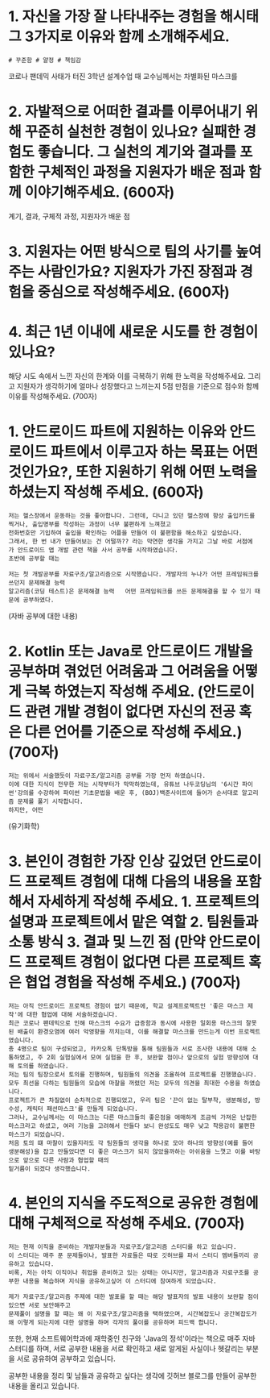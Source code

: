 # 1. 자신을 가장 잘 나타내주는 경험을 해시태그 3가지로 이유와 함께 소개해주세요. 
```
# 꾸준함 # 얄정 # 책임감
```
코로나 팬데믹 사태가 터진 3학년 설계수업 때 교수님께서는 차별화된 마스크를 

# 2. 자발적으로 어떠한 결과를 이루어내기 위해 꾸준히 실천한 경험이 있나요? 실패한 경험도 좋습니다. 그 실천의 계기와 결과를 포함한 구체적인 과정을 지원자가 배운 점과 함께 이야기해주세요. (600자)

<!-- 이것도 경제학 포럼에서 우승한 경험을 썼습니다. 이처럼 저는 프로그래밍 경험이 부족하였기에, 제가 본 전공에서 활동하며 진심으로 느꼈던 바를 적었습니다.
공통질문은 인성적인 부분을 묻기 때문에, 프로그래밍 요소를 제외하고, 서술하여도 무방하리라 생각합니다. 실제로 면접에서도 언급하였는데, 좋게 들어주셨던 기억이 납니다. 
제 자신의 한계로는 "전체적인 계획을 짜는 것을 좋아하지만, 계획이 서지 않는 상황에서는 나아갈 힘이 부족하다."는 것이었습니다.
경제학 포럼에 참여하며, 한계에 부딪혀 계획이 서지 않을 때에도 극복해나갔던 경험을 서술했습니다. -->




계기, 결과, 구체적 과정, 지원자가 배운 점  

# 3. 지원자는 어떤 방식으로 팀의 사기를 높여주는 사람인가요? 지원자가 가진 장점과 경험을 중심으로 작성해주세요. (600자)

# 4. 최근 1년 이내에 새로운 시도를 한 경험이 있나요? 
해당 시도 속에서 느낀 자신의 한계와 이를 극복하기 위해 한 노력을 작성해주세요. 그리고 지원자가 생각하기에 얼마나 성장했다고 느끼는지 5점 만점을 기준으로 점수와 함께 이유를 작성해주세요. (700자)



# 1. 안드로이드 파트에 지원하는 이유와 안드로이드 파트에서 이루고자 하는 목표는 어떤 것인가요?, 또한 지원하기 위해 어떤 노력을 하셨는지 작성해 주세요. (600자)
```
저는 헬스장에서 운동하는 것을 좋아합니다. 그런데, 다니고 있던 헬스장에 항상 출입카드를 찍거나, 출입명부를 작성하는 과정이 너무 불편하게 느껴졌고
전화번호만 기입하여 출입을 확인하는 어플을 만들어 이 불편함을 해소하고 싶었습니다.  
그래서, 한 번 내가 만들어보는 건 어떨까?? 라는 막연한 생각을 가지고 그날 바로 서점에 가 안드로이드 앱 개발 관련 책을 사서 공부를 시작하였습니다.  
초반에 공부할 때는 

저는 첫 개발공부를 자료구조/알고리즘으로 시작했습니다. 개발자의 누나가 어떤 프레임워크를 쓰던지 문제해결 능력
알고리즘(코딩 테스트)은 문제해결 능력   어떤 프레임워크를 쓰든 문제해결을 할 수 있기 때문에 공부하였다.
```
(자바 공부에 대한 내용)
# 2. Kotlin 또는 Java로 안드로이드 개발을 공부하며 겪었던 어려움과 그 어려움을 어떻게 극복 하였는지 작성해 주세요. (안드로이드 관련 개발 경험이 없다면 자신의 전공 혹은 다른 언어를 기준으로 작성해 주세요.) (700자)
```
저는 위에서 서술했듯이 자료구조/알고리즘 공부를 가장 먼저 하였습니다.  
이에 대한 지식이 전무한 저는 시작부터가 막막하였는데, 유튜브 나두코딩님의 '6시간 파이썬'강의를 수강하여 파이썬 기초문법을 배운 후, (BOJ)백준사이트에 들어가 순서대로 알고리즘 문제를 풀기 시작합니다.  
하지만, 어떤 
```
(유기화학)
# 3. 본인이 경험한 가장 인상 깊었던 안드로이드 프로젝트 경험에 대해 다음의 내용을 포함해서 자세하게 작성해 주세요. 1. 프로젝트의 설명과 프로젝트에서 맡은 역할 2. 팀원들과 소통 방식 3. 결과 및 느낀 점 (만약 안드로이드 프로젝트 경험이 없다면 다른 프로젝트 혹은 협업 경험을 작성해 주세요.) (700자)
```
저는 아직 안드로이드 프로젝트 경험이 없기 때문에, 학교 설계프로젝트인 '좋은 마스크 제작'에 대한 협업에 대해 서술하겠습니다.  
최근 코로나 팬데믹으로 인해 마스크의 수요가 급증함과 동시에 사용한 일회용 마스크의 잘못된 배출이 환경오염에 여러 악영향을 끼치는데, 이를 해결할 마스크를 만드는게 이번 프로젝트였습니다.  
총 4명으로 팀이 구성되었고, 카카오톡 단톡방을 통해 팀원들과 서로 조사한 내용에 대해 소통하였고, 주 2회 실험실에서 모여 실험을 한 후, 보완할 점이나 앞으로의 실험 방향성에 대해 토의를 하였습니다.  
저는 팀의 팀장으로서 토의를 진행하며, 팀원들의 의견을 조율하여 프로젝트를 진행했습니다. 모두 최선을 다하는 팀원들의 모습에 마찰을 꺼렸던 저는 모두의 의견을 최대한 수용을 하였습니다.  
프로젝트가 큰 차질없이 순차적으로 진행되었고, 우리 팀은 '끈이 없는 탈부착, 생분해성, 방수성, 캐릭터 패션마스크'를 만들게 되었습니다.  
그러나, 교수님께서는 이 마스크는 다른 마스크들의 좋은점을 애매하게 조금씩 가져온 난잡한 마스크라고 하셨고, 여러 기능을 고려해서 만들다 보니 완성도도 매우 낮고 착용감이 불편한 마스크가 되었습니다.  
처음 토의 떄 마찰이 있을지라도 각 팀원들의 생각을 하나로 모아 하나의 방향성(예를 들어 생분해성)을 잡고 만들었다면 더 좋은 마스크가 되지 않았을까하는 아쉬움을 느꼇고 이를 바탕으로 앞으로 다른 사람과 협업할 때의  
밑거름이 되겠다 생각했습니다.
```

# 4. 본인의 지식을 주도적으로 공유한 경험에 대해 구체적으로 작성해 주세요. (700자)
```
저는 현재 이직을 준비하는 개발자분들과 자료구조/알고리즘 스터디를 하고 있습니다.  
이 스터디는 매주 푼 문제들이나, 발표한 자료들은 따로 깃허브를 파서 스터디 멤버들끼리 공유하고 있습니다.  
비록, 저는 아직 이직이나 취업을 준비하고 있는 상태는 아니지만, 알고리즘과 자료구조를 공부한 내용을 복습하며 지식을 공유하고싶어 이 스터디에 참여하게 되었습니다.  

제가 자료구조/알고리즘 주제에 대한 발표를 할 때는 해당 발표자의 발표 내용이 보완할 점이 있으면 서로 보안해주고
문제풀이 설명을 할 때는 왜 이 자료구조/알고리즘을 택하였으며, 시간복잡도나 공간복잡도가 왜 이렇게 되는지에 대한 설명을 하며 각자의 풀이를 공유하며 피드백 합니다.
```

또한, 현재 소프트웨어학과에 재학중인 친구와 'Java의 정석'이라는 책으로 매주 자바스터디를 하며, 서로 공부한 내용을 서로 확인하고 새로 알게된 사실이나 헷갈리는 부분을 서로 공유하여 공부하고 있습니다.

공부한 내용을 정리 및 남들과 공유하고 싶다는 생각에 깃허브 블로그를 만들어 공부한 내용을 올리고 있습니다. 


 
